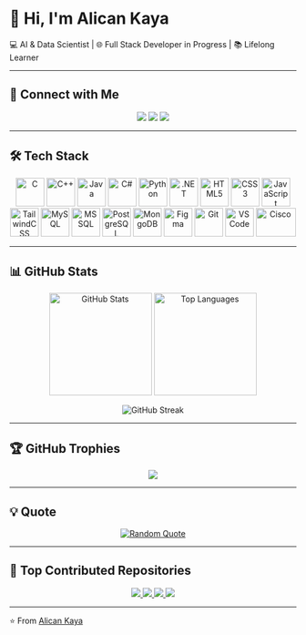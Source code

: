 # 👋 Hi, I'm Alican Kaya  

💻 AI & Data Scientist | 🌐 Full Stack Developer in Progress | 📚 Lifelong Learner  

---

## 🔗 Connect with Me  

<p align="center">
  <a href="https://alican-kaya.com/"><img src="https://img.shields.io/badge/Portfolio- alican--kaya.com-orange?style=for-the-badge&logo=firefox&logoColor=white" /></a>
  <a href="https://www.linkedin.com/"><img src="https://img.shields.io/badge/LinkedIn-blue?style=for-the-badge&logo=linkedin&logoColor=white" /></a>
  <a href="https://medium.com/"><img src="https://img.shields.io/badge/Medium-black?style=for-the-badge&logo=medium&logoColor=white" /></a>
</p>

---

## 🛠 Tech Stack  

<p align="center">
  <img src="https://cdn.jsdelivr.net/gh/devicons/devicon/icons/c/c-original.svg" width="50" height="50" title="C"/>
  <img src="https://cdn.jsdelivr.net/gh/devicons/devicon/icons/cplusplus/cplusplus-original.svg" width="50" height="50" title="C++"/>
  <img src="https://cdn.jsdelivr.net/gh/devicons/devicon/icons/java/java-original.svg" width="50" height="50" title="Java"/>
  <img src="https://cdn.jsdelivr.net/gh/devicons/devicon/icons/csharp/csharp-original.svg" width="50" height="50" title="C#"/>
  <img src="https://cdn.jsdelivr.net/gh/devicons/devicon/icons/python/python-original.svg" width="50" height="50" title="Python"/>
  <img src="https://cdn.jsdelivr.net/gh/devicons/devicon/icons/dot-net/dot-net-original.svg" width="50" height="50" title=".NET"/>
  <img src="https://cdn.jsdelivr.net/gh/devicons/devicon/icons/html5/html5-original.svg" width="50" height="50" title="HTML5"/>
  <img src="https://cdn.jsdelivr.net/gh/devicons/devicon/icons/css3/css3-original.svg" width="50" height="50" title="CSS3"/>
  <img src="https://cdn.jsdelivr.net/gh/devicons/devicon/icons/javascript/javascript-original.svg" width="50" height="50" title="JavaScript"/>
  <img src="https://upload.wikimedia.org/wikipedia/commons/d/d5/Tailwind_CSS_Logo.svg" width="50" height="50" title="TailwindCSS"/>
  <img src="https://cdn.jsdelivr.net/gh/devicons/devicon/icons/mysql/mysql-original.svg" width="50" height="50" title="MySQL"/>
  <img src="https://cdn.jsdelivr.net/gh/devicons/devicon/icons/microsoftsqlserver/microsoftsqlserver-plain.svg" width="50" height="50" title="MSSQL"/>
  <img src="https://cdn.jsdelivr.net/gh/devicons/devicon/icons/postgresql/postgresql-original.svg" width="50" height="50" title="PostgreSQL"/>
  <img src="https://cdn.jsdelivr.net/gh/devicons/devicon/icons/mongodb/mongodb-original.svg" width="50" height="50" title="MongoDB"/>
  <img src="https://cdn.jsdelivr.net/gh/devicons/devicon/icons/figma/figma-original.svg" width="50" height="50" title="Figma"/>
  <img src="https://cdn.jsdelivr.net/gh/devicons/devicon/icons/git/git-original.svg" width="50" height="50" title="Git"/>
  <img src="https://cdn.jsdelivr.net/gh/devicons/devicon/icons/vscode/vscode-original.svg" width="50" height="50" title="VS Code"/>
  <img src="https://upload.wikimedia.org/wikipedia/commons/6/64/Cisco_logo.svg" width="70" height="50" title="Cisco"/>
</p>

---

## 📊 GitHub Stats  

<p align="center">
  <img src="https://github-readme-stats.vercel.app/api?username=alicankaya192&show_icons=true&theme=tokyonight" alt="GitHub Stats" height="180"/>
  <img src="https://github-readme-stats.vercel.app/api/top-langs/?username=alicankaya192&layout=compact&theme=tokyonight" alt="Top Languages" height="180"/>
</p>

<p align="center">
  <img src="https://streak-stats.demolab.com?user=alicankaya192&theme=tokyonight&hide_border=true" alt="GitHub Streak"/>
</p>

---

## 🏆 GitHub Trophies  

<p align="center">
  <img src="https://github-profile-trophy.vercel.app/?username=alicankaya192&theme=tokyonight&no-frame=true&margin-w=15" />
</p>

---

## 💡 Quote  

<p align="center">
  <a href="https://github.com/piyushsuthar/github-readme-quotes">
    <img src="https://quotes-github-readme.vercel.app/api?type=horizontal&theme=tokyonight" alt="Random Quote"/>
  </a>
</p>

---

## 📌 Top Contributed Repositories  

<p align="center">
  <a href="https://github.com/alicankaya192/CSharpNotes">
    <img src="https://github-readme-stats.vercel.app/api/pin/?username=alicankaya192&repo=CSharpNotes&theme=tokyonight" />
  </a>
  <a href="https://github.com/alicankaya192/Hotel-Booking-and-Management-Platform">
    <img src="https://github-readme-stats.vercel.app/api/pin/?username=alicankaya192&repo=Hotel-Booking-and-Management-Platform&theme=tokyonight" />
  </a>
  <a href="https://github.com/alicankaya192/App-Downloader">
    <img src="https://github-readme-stats.vercel.app/api/pin/?username=alicankaya192&repo=App-Downloader&theme=tokyonight" />
  </a>
  <a href="https://github.com/alicankaya192/MatricesCalculator">
    <img src="https://github-readme-stats.vercel.app/api/pin/?username=alicankaya192&repo=MatricesCalculator&theme=tokyonight" />
  </a>
</p>

---

⭐️ From [Alican Kaya](https://alican-kaya.com/)
